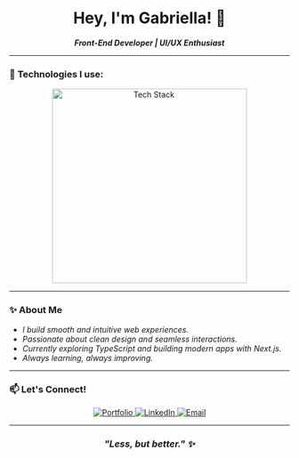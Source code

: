 <h1 align="center">Hey, I'm Gabriella! 🌿</h1>

<p align="center">
  <strong><em>Front-End Developer | UI/UX Enthusiast</em></strong>
</p>

---

### 🚀 **Technologies I use:**
<p align="center">
  <img src="https://skillicons.dev/icons?i=html,css,js,react,tailwind,git,nodejs" alt="Tech Stack" width="350"/>
</p>

---

### ✨ **About Me**
- _I build smooth and intuitive web experiences._
- _Passionate about clean design and seamless interactions._
- _Currently exploring TypeScript and building modern apps with Next.js._
- _Always learning, always improving._

---

### 📫 **Let's Connect!**
<p align="center">
  <a href="https://gabriella-portfolio.vercel.app/" target="_blank" rel="noopener noreferrer">
    <img src="https://img.shields.io/badge/Portfolio-f4a5c3?style=for-the-badge&logo=vercel&logoColor=white" alt="Portfolio"/>
  </a>
  <a href="https://www.linkedin.com/in/gabriellamsa/" target="_blank" rel="noopener noreferrer">
    <img src="https://img.shields.io/badge/LinkedIn-ea7aa9?style=for-the-badge&logo=linkedin&logoColor=white" alt="LinkedIn"/>
  </a>
  <a href="mailto:gabriellamsandrade@gmail.com" target="_blank" rel="noopener noreferrer">
    <img src="https://img.shields.io/badge/Email-d95c88?style=for-the-badge&logo=gmail&logoColor=white" alt="Email"/>
  </a>
</p>

---

<h3 align="center"><em>"Less, but better." ✨</em></h3>
